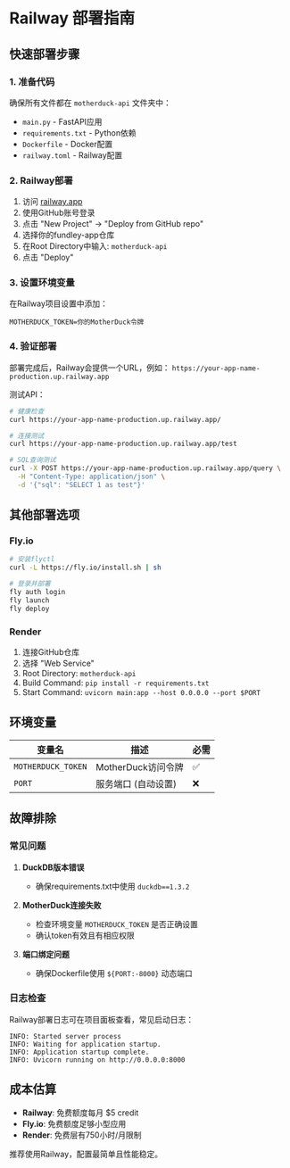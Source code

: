 # Railway 部署指南

## 快速部署步骤

### 1. 准备代码
确保所有文件都在 `motherduck-api` 文件夹中：
- `main.py` - FastAPI应用
- `requirements.txt` - Python依赖
- `Dockerfile` - Docker配置
- `railway.toml` - Railway配置

### 2. Railway部署

1. 访问 [railway.app](https://railway.app)
2. 使用GitHub账号登录
3. 点击 "New Project" → "Deploy from GitHub repo"
4. 选择你的fundley-app仓库
5. 在Root Directory中输入: `motherduck-api`
6. 点击 "Deploy"

### 3. 设置环境变量

在Railway项目设置中添加：
```
MOTHERDUCK_TOKEN=你的MotherDuck令牌
```

### 4. 验证部署

部署完成后，Railway会提供一个URL，例如：
`https://your-app-name-production.up.railway.app`

测试API：
```bash
# 健康检查
curl https://your-app-name-production.up.railway.app/

# 连接测试
curl https://your-app-name-production.up.railway.app/test

# SQL查询测试
curl -X POST https://your-app-name-production.up.railway.app/query \
  -H "Content-Type: application/json" \
  -d '{"sql": "SELECT 1 as test"}'
```

## 其他部署选项

### Fly.io
```bash
# 安装flyctl
curl -L https://fly.io/install.sh | sh

# 登录并部署
fly auth login
fly launch
fly deploy
```

### Render
1. 连接GitHub仓库
2. 选择 "Web Service"
3. Root Directory: `motherduck-api`
4. Build Command: `pip install -r requirements.txt`
5. Start Command: `uvicorn main:app --host 0.0.0.0 --port $PORT`

## 环境变量

| 变量名 | 描述 | 必需 |
|--------|------|------|
| `MOTHERDUCK_TOKEN` | MotherDuck访问令牌 | ✅ |
| `PORT` | 服务端口 (自动设置) | ❌ |

## 故障排除

### 常见问题

1. **DuckDB版本错误**
   - 确保requirements.txt中使用 `duckdb==1.3.2`

2. **MotherDuck连接失败**
   - 检查环境变量 `MOTHERDUCK_TOKEN` 是否正确设置
   - 确认token有效且有相应权限

3. **端口绑定问题**
   - 确保Dockerfile使用 `${PORT:-8000}` 动态端口

### 日志检查

Railway部署日志可在项目面板查看，常见启动日志：
```
INFO: Started server process
INFO: Waiting for application startup.
INFO: Application startup complete.
INFO: Uvicorn running on http://0.0.0.0:8000
```

## 成本估算

- **Railway**: 免费额度每月 $5 credit
- **Fly.io**: 免费额度足够小型应用
- **Render**: 免费层有750小时/月限制

推荐使用Railway，配置最简单且性能稳定。